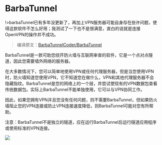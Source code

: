 # BarbaTunnel

!>barbaTunnel已有多年没更新了，再加上VPN服务器可能自身存在些许问题，使得这款软件不怎么好用；我测试了一下也不是很满意，直白的说就是连接OpenVPN的操作并不成功。

> 编译原文：[BarbaTunnelCoder/BarbaTunnel](https://github.com/BarbaTunnelCoder/BarbaTunnel/) 

BarbaTunnel是一款可助您绕开防火墙与互联网审查的软件，它是一个点对点隧道，因此您需要墙外网络的服务器。

在大多数情况下，您可以简单地使用VPN或任何代理服务器，但是当您使用VPN时，防火墙知道您使用VPN，它不知道您在做什么，VPN和其他代理服务器不会隐藏指纹。BarbaTunnel是您的网络上的一个层，并尝试使现有的VPN数据包查看传统数据包。实际上BarbaTunnel不能单独使用，它可以与VPN协同工作。

因此，如果您拥有VPN并且您没有任何问题，则不需要BarbaTunnel，但如果防火墙阻止您的VPN连接或防止VPN连接速度降低，则BarbaTunnel可能对您有所帮助。

注意：BarbaTunnel不是独立的隧道，应在运行BarbaTunnel后运行隧道应用程序或使用标准的VPN连接。

![](https://raw.githubusercontent.com/loremwalker/fq-book/master/docs/images/home_barbatunneldiagram.png)

